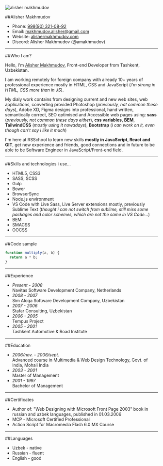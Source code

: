 ![alisher makhmudov](https://alishermakhmudov.com/assets/images/personal.jpg 'Alisher Makhmudov')

##Alisher Makhmudov

- Phone: [998(90) 321-08-92](tel:998903210892)
- Email: [makhmudov.alisher@gmail.com](mailto:makhmudov.alisher@gmail.com)
- Website: [alishermakhmudov.com](https://alishermakhmudov.com)
- Discord: Alisher Makhmudov (@amakhmudov)

---

##Who I am?

Hello, I'm [Alisher Makhmudov](https://alishermakhmudov.com), Front-end Developer from Tashkent, Uzbekistan.

I am working remotely for foreign company with already 10+ years of professional experience mostly in HTML, CSS and JavaScript (_i'm strong in HTML, CSS more than in JS_).

My dialy work contains from designing current and new web sites, web applications, converting provided Photoshop (_previously, not common these days_), Adobe XD, Figma designs into professional, hand written, semantically correct, SEO optimised and Accessible web pages using: **sass** (_previously, not common these days either_), **css variables**, **BEM**, **TailwindCSS** (_mostly using it nowadays_), **Bootstrap** (_i can work on it, even though can't say i like it much_)

I'm here at RSSchool to learn new skills **mostly in JavaScript, React and GIT**, get new experience and friends, good connections and in future to be able to be Software Engineer in JavaScript/Front-end field.

---

##Skills and technologies i use...

- HTML5, CSS3
- SASS, SCSS
- Gulp
- Bower
- BrowserSync
- Node.js environment
- VS Code with Live Sass, Live Server extensions mostly, previously Sublime Text (_thought i can not switch from sublime, still miss some packages and color schemes, which are not the same in VS Code..._)
- BEM
- SMACSS
- OOCSS

---

##Code sample

```javascript
function multiply(a, b) {
  return a * b;
}
```

---

##Experience

- _Present - 2008_<br>Navitas Software Development Company, Netherlands
- _2008 - 2007_<br>Sim Aloqa Software Development Company, Uzbekistan
- _2007 - 2006_<br>Stafar Consulting, Uzbekistan
- _2006 - 2005_<br>Tempus Project
- _2005 - 2001_<br>Tashkent Automotive &amp; Road Institute

---

##Education

- _2006/nov. - 2006/sept._<br>Advanced course in Multimedia &amp; Web Design Technology, Govt. of India, Mohali India
- _2003 - 2001_<br>Master of Management
- _2001 - 1997_<br>Bachelor of Management

---

##Certificates

- Author of: "Web Designing with Microsoft Front Page 2003" book in russian and uzbek languages, published in 01.03.2006
- MCP - Microsoft Certified Professional
- Action Script for Macromedia Flash 6.0 MX Course

---

##Languages

- Uzbek - native
- Russian - fluent
- English - good
